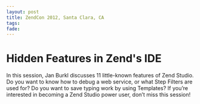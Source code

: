 ```yaml
---
layout: post
title: ZendCon 2012, Santa Clara, CA
tags: 
fade: 
---
```

# Hidden Features in Zend's IDE
In this session, Jan Burkl discusses 11 little-known features of Zend Studio. Do you want to know how to debug a web service, or what Step Filters are used for? Do you want to save typing work by using Templates? If you’re interested in becoming a Zend Studio power user, don’t miss this session!
